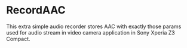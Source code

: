 # RecordAAC
This extra simple audio recorder stores AAC with exactly those params used for audio stream in video camera application in Sony Xperia Z3 Compact.
